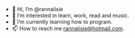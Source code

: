 - 👋 Hi, I’m @rannalisie
- 👀 I’m interested in learn, work, read and music.
- 🌱 I’m currently learning how to program.
- 📫 How to reach me rannalisie@hotmail.com.

<!---
rannalisie/rannalisie is a ✨ special ✨ repository because its `README.md` (this file) appears on your GitHub profile.
You can click the Preview link to take a look at your changes.
--->
